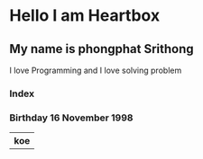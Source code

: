 # Hello I am Heartbox
## My name is phongphat Srithong

I love Programming and I love solving problem
### Index
### Birthday  16 November 1998


<table>
    <tr>
        <th>koe</th>
    </tr>
</table>

